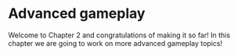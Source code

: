 # Advanced gameplay

Welcome to Chapter 2 and congratulations of making it so far! In this chapter we are going to work on more advanced gameplay topics!
